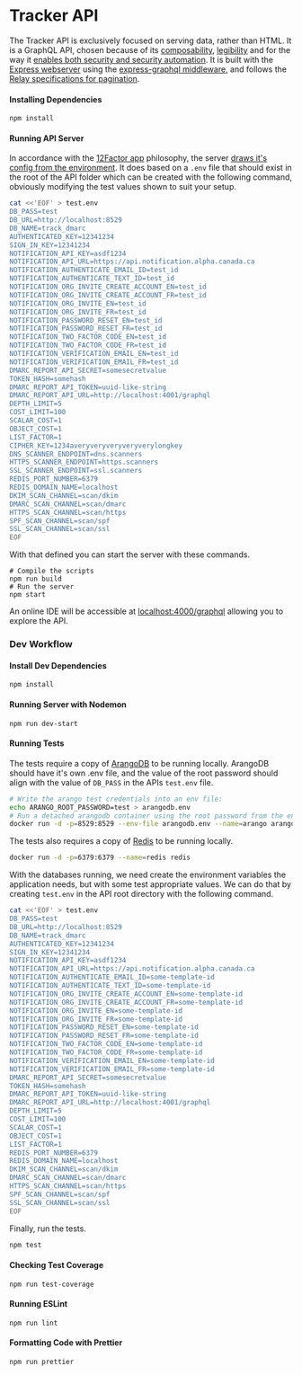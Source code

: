 # Tracker API

The Tracker API is exclusively focused on serving data, rather than HTML. It is a GraphQL API, chosen because of its [composability](https://en.wikipedia.org/wiki/Composability), [legibility](https://www.ribbonfarm.com/2010/07/26/a-big-little-idea-called-legibility/) and for the way it [enables both security and security automation](https://www.youtube.com/watch?v=gqvyCdyp3Nw).
It is built with the [Express webserver](https://expressjs.com/) using the [express-graphql middleware](https://github.com/graphql/express-graphql), and follows the [Relay specifications for pagination](https://relay.dev/graphql/connections.htm).

#### Installing Dependencies

```shell
npm install
```
#### Running API Server

In accordance with the [12Factor app](https://12factor.net) philosophy, the server [draws it's config from the environment](https://12factor.net/config). It does based on a `.env` file that should exist in the root of the API folder which can be created with the following command, obviously modifying the test values shown to suit your setup.

```bash
cat <<'EOF' > test.env
DB_PASS=test
DB_URL=http://localhost:8529
DB_NAME=track_dmarc
AUTHENTICATED_KEY=12341234
SIGN_IN_KEY=12341234
NOTIFICATION_API_KEY=asdf1234
NOTIFICATION_API_URL=https://api.notification.alpha.canada.ca
NOTIFICATION_AUTHENTICATE_EMAIL_ID=test_id
NOTIFICATION_AUTHENTICATE_TEXT_ID=test_id
NOTIFICATION_ORG_INVITE_CREATE_ACCOUNT_EN=test_id
NOTIFICATION_ORG_INVITE_CREATE_ACCOUNT_FR=test_id
NOTIFICATION_ORG_INVITE_EN=test_id
NOTIFICATION_ORG_INVITE_FR=test_id
NOTIFICATION_PASSWORD_RESET_EN=test_id
NOTIFICATION_PASSWORD_RESET_FR=test_id
NOTIFICATION_TWO_FACTOR_CODE_EN=test_id
NOTIFICATION_TWO_FACTOR_CODE_FR=test_id
NOTIFICATION_VERIFICATION_EMAIL_EN=test_id
NOTIFICATION_VERIFICATION_EMAIL_FR=test_id
DMARC_REPORT_API_SECRET=somesecretvalue
TOKEN_HASH=somehash
DMARC_REPORT_API_TOKEN=uuid-like-string
DMARC_REPORT_API_URL=http://localhost:4001/graphql
DEPTH_LIMIT=5
COST_LIMIT=100
SCALAR_COST=1
OBJECT_COST=1
LIST_FACTOR=1
CIPHER_KEY=1234averyveryveryveryverylongkey
DNS_SCANNER_ENDPOINT=dns.scanners
HTTPS_SCANNER_ENDPOINT=https.scanners
SSL_SCANNER_ENDPOINT=ssl.scanners
REDIS_PORT_NUMBER=6379
REDIS_DOMAIN_NAME=localhost
DKIM_SCAN_CHANNEL=scan/dkim
DMARC_SCAN_CHANNEL=scan/dmarc
HTTPS_SCAN_CHANNEL=scan/https
SPF_SCAN_CHANNEL=scan/spf
SSL_SCAN_CHANNEL=scan/ssl
EOF
```
With that defined you can start the server with these commands.

```shell
# Compile the scripts 
npm run build
# Run the server
npm start
```

An online IDE will be accessible at [localhost:4000/graphql](http://localhost:4000/graphql) allowing you to explore the API.

### Dev Workflow

#### Install Dev Dependencies
```shell
npm install
```

#### Running Server with Nodemon
```shell
npm run dev-start
```

#### Running Tests

The tests require a copy of [ArangoDB](https://www.arangodb.com/) to be running locally. ArangoDB should have it's own .env file, and the value of the root password should align with the value of `DB_PASS` in the APIs `test.env` file.

```bash
# Write the arango test credentials into an env file:
echo ARANGO_ROOT_PASSWORD=test > arangodb.env
# Run a detached arangodb container using the root password from the env:
docker run -d -p=8529:8529 --env-file arangodb.env --name=arango arangodb
```

The tests also requires a copy of [Redis](https://redis.io/) to be running locally.
```bash
docker run -d -p=6379:6379 --name=redis redis
```

With the databases running, we need create the environment variables the application needs, but with some test appropriate values. We can do that by creating `test.env` in the API root directory with the following command.

```bash
cat <<'EOF' > test.env
DB_PASS=test
DB_URL=http://localhost:8529
DB_NAME=track_dmarc
AUTHENTICATED_KEY=12341234
SIGN_IN_KEY=12341234
NOTIFICATION_API_KEY=asdf1234
NOTIFICATION_API_URL=https://api.notification.alpha.canada.ca
NOTIFICATION_AUTHENTICATE_EMAIL_ID=some-template-id
NOTIFICATION_AUTHENTICATE_TEXT_ID=some-template-id
NOTIFICATION_ORG_INVITE_CREATE_ACCOUNT_EN=some-template-id
NOTIFICATION_ORG_INVITE_CREATE_ACCOUNT_FR=some-template-id
NOTIFICATION_ORG_INVITE_EN=some-template-id
NOTIFICATION_ORG_INVITE_FR=some-template-id
NOTIFICATION_PASSWORD_RESET_EN=some-template-id
NOTIFICATION_PASSWORD_RESET_FR=some-template-id
NOTIFICATION_TWO_FACTOR_CODE_EN=some-template-id
NOTIFICATION_TWO_FACTOR_CODE_FR=some-template-id
NOTIFICATION_VERIFICATION_EMAIL_EN=some-template-id
NOTIFICATION_VERIFICATION_EMAIL_FR=some-template-id
DMARC_REPORT_API_SECRET=somesecretvalue
TOKEN_HASH=somehash
DMARC_REPORT_API_TOKEN=uuid-like-string
DMARC_REPORT_API_URL=http://localhost:4001/graphql
DEPTH_LIMIT=5
COST_LIMIT=100
SCALAR_COST=1
OBJECT_COST=1
LIST_FACTOR=1
REDIS_PORT_NUMBER=6379
REDIS_DOMAIN_NAME=localhost
DKIM_SCAN_CHANNEL=scan/dkim
DMARC_SCAN_CHANNEL=scan/dmarc
HTTPS_SCAN_CHANNEL=scan/https
SPF_SCAN_CHANNEL=scan/spf
SSL_SCAN_CHANNEL=scan/ssl
EOF
```

Finally, run the tests.

```bash
npm test
```

#### Checking Test Coverage

```shell
npm run test-coverage
```

#### Running ESLint

```shell
npm run lint
```

#### Formatting Code with Prettier
```shell
npm run prettier
```
